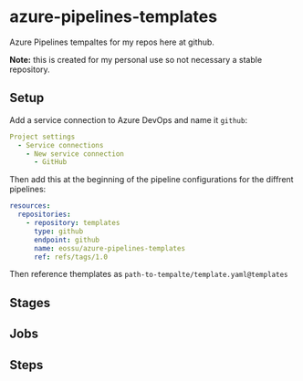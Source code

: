 # azure-pipelines-templates

Azure Pipelines tempaltes for my repos here at github.

**Note:** this is created for my personal use so not necessary a stable repository.

## Setup

Add a service connection to Azure DevOps and name it `github`:

``` yaml
Project settings
  - Service connections
    - New service connection
      - GitHub
```

Then add this at the beginning of the pipeline configurations for the diffrent pipelines:

``` yaml
resources:
  repositories:
    - repository: templates
      type: github
      endpoint: github
      name: eossu/azure-pipelines-templates
      ref: refs/tags/1.0
```

Then reference themplates as `path-to-tempalte/template.yaml@templates`

## Stages

## Jobs

## Steps
